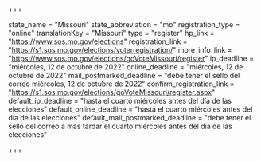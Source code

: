 +++

state_name = "Missouri"
state_abbreviation = "mo"
registration_type = "online"
translationKey = "Missouri"
type = "register"
hp_link = "https://www.sos.mo.gov/elections"
registration_link = "https://s1.sos.mo.gov/elections/voterregistration/"
more_info_link = "https://www.sos.mo.gov/elections/goVoteMissouri/register"
ip_deadline = "miércoles, 12 de octubre de 2022"
online_deadline = "miércoles, 12 de octubre de 2022"
mail_postmarked_deadline = "debe tener el sello del correo miércoles, 12 de octubre de 2022"
confirm_registration_link = "https://s1.sos.mo.gov/elections/goVoteMissouri/register.aspx"
default_ip_deadline = "hasta el cuarto miércoles antes del día de las elecciones"
default_online_deadline = "hasta el cuarto miércoles antes del día de las elecciones"
default_mail_postmarked_deadline = "debe tener el sello del correo a más tardar el cuarto miércoles antes del día de las elecciones"

+++
